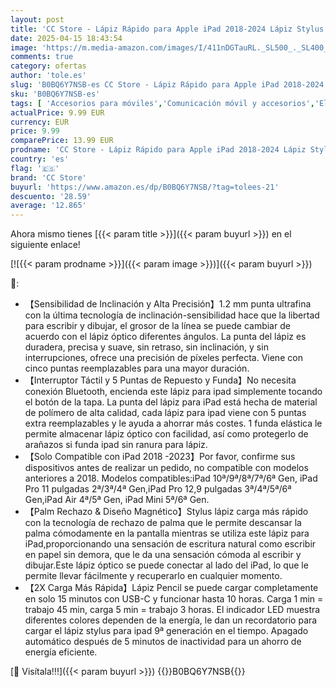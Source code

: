 ```yaml
---
layout: post
title: 'CC Store - Lápiz Rápido para Apple iPad 2018-2024 Lápiz Stylus Recarga Rápida con Rechazo de Palma Sin Demora/Detección de Inclinación Compatibile con iPad 10/9/8/7/6  iPad Pro 12.9/11/Air 5/4/3/Mini 6/5  Black '
date: 2025-04-15 18:43:54
image: 'https://m.media-amazon.com/images/I/411nDGTauRL._SL500_._SL400_.jpg'
comments: true
category: ofertas
author: 'tole.es'
slug: 'B0BQ6Y7NSB-es CC Store - Lápiz Rápido para Apple iPad 2018-2024 Lápiz...'
sku: 'B0BQ6Y7NSB-es'
tags: [ 'Accesorios para móviles','Comunicación móvil y accesorios','Electrónica','Punteros para móviles','cc store','lápiz','🇪🇸', ]
actualPrice: 9.99 EUR
currency: EUR
price: 9.99
comparePrice: 13.99 EUR
prodname: 'CC Store - Lápiz Rápido para Apple iPad 2018-2024 Lápiz Stylus Recarga Rápida con Rechazo de Palma Sin Demora/Detección de Inclinación Compatibile con iPad 10/9/8/7/6  iPad Pro 12.9/11/Air 5/4/3/Mini 6/5  Black '
country: 'es'
flag: '🇪🇸'
brand: 'CC Store'
buyurl: 'https://www.amazon.es/dp/B0BQ6Y7NSB/?tag=tolees-21'
descuento: '28.59'
average: '12.865'
---
```


Ahora mismo tienes [{{< param title >}}]({{< param buyurl >}}) en el siguiente enlace!

[![{{< param prodname >}}]({{< param image >}})]({{< param buyurl >}})

🔎:

- 【Sensibilidad de Inclinación y Alta Precisión】1.2 mm punta ultrafina con la última tecnología de inclinación-sensibilidad hace que la libertad para escribir y dibujar, el grosor de la línea se puede cambiar de acuerdo con el lápiz óptico diferentes ángulos. La punta del lápiz es duradera, precisa y suave, sin retraso, sin inclinación, y sin interrupciones, ofrece una precisión de píxeles perfecta. Viene con cinco puntas reemplazables para una mayor duración.
- 【Interruptor Táctil y 5 Puntas de Repuesto y Funda】No necesita conexión Bluetooth, encienda este lápiz para ipad simplemente tocando el botón de la tapa. La punta del lápiz para iPad está hecha de material de polímero de alta calidad, cada lápiz para ipad viene con 5 puntas extra reemplazables y le ayuda a ahorrar más costes. 1 funda elástica le permite almacenar lápiz óptico con facilidad, así como protegerlo de arañazos si funda ipad sin ranura para lápiz.
- 【Solo Compatible con iPad 2018 -2023】Por favor, confirme sus dispositivos antes de realizar un pedido, no compatible con modelos anteriores a 2018. Modelos compatibles:iPad 10ª/9ª/8ª/7ª/6ª Gen, iPad Pro 11 pulgadas 2ª/3ª/4ª Gen,iPad Pro 12,9 pulgadas 3ª/4ª/5ª/6ª Gen,iPad Air 4ª/5ª Gen, iPad Mini 5ª/6ª Gen.
- 【Palm Rechazo & Diseño Magnético】Stylus lápiz carga más rápido con la tecnología de rechazo de palma que le permite descansar la palma cómodamente en la pantalla mientras se utiliza este lápiz para iPad,proporcionando una sensación de escritura natural como escribir en papel sin demora, que le da una sensación cómoda al escribir y dibujar.Este lápiz óptico se puede conectar al lado del iPad, lo que le permite llevar fácilmente y recuperarlo en cualquier momento.
- 【2X Carga Más Rápida】Lápiz Pencil se puede cargar completamente en solo 15 minutos con USB-C y funcionar hasta 10 horas. Carga 1 min = trabajo 45 min, carga 5 min = trabajo 3 horas. El indicador LED muestra diferentes colores dependen de la energía, le dan un recordatorio para cargar el lápiz stylus para ipad 9ª generación en el tiempo. Apagado automático después de 5 minutos de inactividad para un ahorro de energía eficiente.

[🛒 Visítala!!!]({{< param buyurl >}})
{{<world>}}B0BQ6Y7NSB{{</world>}}
